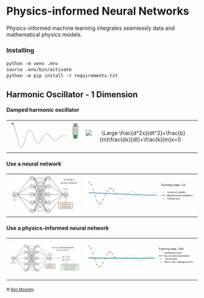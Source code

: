 # Physics-informed Neural Networks
Physics-informed machine learning integrates seamlessly data and mathematical physics models.

### Installing
```
python -m venv .env
source .env/bin/activate
python -m pip install -r requirements.txt
```

## Harmonic Oscillator - 1 Dimension

#### Damped harmonic oscillator

<div align="center">
  <table>
    <tr>
      <td align="center" valign="middle">
        <img src="src/03.Harmonic-oscillator/figures/oscillator.gif" width="350">
      </td>
      <td align="center" valign="middle">
          <img src="https://latex.codecogs.com/svg.latex?\Large&space;\dpi{150}\bg{white}\frac{d^2x}{dt^2}+\frac{b}{m}\frac{dx}{dt}+\frac{k}{m}x=0" alt="\Large \frac{d^2x}{dt^2}+\frac{b}{m}\frac{dx}{dt}+\frac{k}{m}x=0">
      </td>
    </tr>
  </table>
</div>

#### Use a neural network

<div align="center">
  <table>
    <tr>
      <td align="center" valign="middle">
        <img src="src/03.Harmonic-oscillator/figures/NeuralNetword.png" width="350">
      </td>
      <td align="center" valign="middle">
        <img src="src/03.Harmonic-oscillator/figures/nn1D.gif" width="550">
      </td>
    </tr>
  </table>
</div>

#### Use a physics-informed neural network

<div align="center">
  <table>
    <tr>
      <td align="center" valign="middle">
        <img src="src/03.Harmonic-oscillator/figures/Physics-informedNeuralNetword.png" width="350">
      </td>
      <td align="center" valign="middle">
        <img src="src/03.Harmonic-oscillator/figures/pinn1D.gif" width="550">
      </td>
    </tr>
  </table>
</div>

<font size="1"> © <a href="https://github.com/benmoseley">Ben Moseley</a> </font>